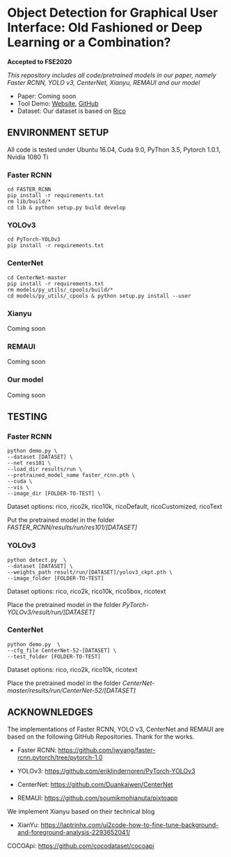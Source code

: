 # Object Detection for Graphical User Interface: Old Fashioned or Deep Learning or a Combination?

**Accepted to FSE2020**

*This repository includes all code/pretrained models in our paper, namely Faster RCNN, YOLO v3, CenterNet, Xianyu, REMAUI and our model*

- Paper: Coming soon
- Tool Demo: [Website](http://uied.online), [GitHub](https://github.com/MulongXie/UIED-WebAPP)
- Dataset: Our dataset is based on [Rico](https://interactionmining.org/rico)



## ENVIRONMENT SETUP

All code is tested under Ubuntu 16.04, Cuda 9.0, PyThon 3.5, Pytorch 1.0.1, Nvidia 1080 Ti

### Faster RCNN

```
cd FASTER_RCNN
pip install -r requirements.txt
rm lib/build/*
cd lib & python setup.py build develop
```

### YOLOv3

```
cd PyTorch-YOLOv3
pip install -r requirements.txt
```


### CenterNet

```
cd CenterNet-master
pip install -r requirements.txt
rm models/py_utils/_cpools/build/*
cd models/py_utils/_cpools & python setup.py install --user
```

### Xianyu

Coming soon


### REMAUI

Coming soon


### Our model

Coming soon


## TESTING

### Faster RCNN

```
python demo.py \
--dataset [DATASET] \
--net res101 \
--load_dir results/run \
--pretrained_model_name faster_rcnn.pth \
--cuda \
--vis \
--image_dir [FOLDER-TO-TEST] \
```

Dataset options: rico, rico2k, rico10k, ricoDefault, ricoCustomized, ricoText

Put the pretrained model in the folder *FASTER_RCNN/results/run/res101/[DATASET]*


### YOLOv3
```
python detect.py  \
--dataset [DATASET] \
--weights_path result/run/[DATASET]/yolov3_ckpt.pth \
--image_folder [FOLDER-TO-TEST]
```

Dataset options: rico, rico2k, rico10k, rico5box, ricotext

Place the pretrained model in the folder *PyTorch-YOLOv3/result/run/[DATASET]*


### CenterNet
```
python demo.py  \
--cfg_file CenterNet-52-[DATASET] \
--test_folder [FOLDER-TO-TEST]
```

Dataset options: rico, rico2k, rico10k, ricotext

Place the pretrained model in the folder *CenterNet-master/results/run/CenterNet-52/[DATASET]*


## ACKNOWNLEDGES

The implementations of Faster RCNN, YOLO v3, CenterNet and REMAUI are based on the following GitHub Repositories. Thank for the works.

- Faster RCNN: https://github.com/jwyang/faster-rcnn.pytorch/tree/pytorch-1.0

- YOLOv3: https://github.com/eriklindernoren/PyTorch-YOLOv3

- CenterNet: https://github.com/Duankaiwen/CenterNet

- REMAUI: https://github.com/soumikmohianuta/pixtoapp

We implement Xianyu based on their technical blog

- XianYu: https://laptrinhx.com/ui2code-how-to-fine-tune-background-and-foreground-analysis-2293652041/

COCOApi: https://github.com/cocodataset/cocoapi
